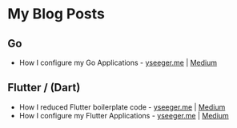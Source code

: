 # My Blog Posts

## Go
- How I configure my Go Applications - [yseeger.me](https://yseeger.me/blog/how-i-configure-my-go-applications/) | [Medium](https://yksgr.medium.com/configure-go-application-62c0369888bb)

## Flutter / (Dart)
- How I reduced Flutter boilerplate code - [yseeger.me](https://yseeger.me/blog/how-i-reduced-flutter-boilerplate-code/) | [Medium](https://yksgr.medium.com/how-i-reduced-flutter-boilerplate-code-c51b8a8aed47)
- How I configure my Flutter Applications - [yseeger.me](https://yseeger.me/blog/how-i-configure-my-flutter-applications/) | [Medium](https://yksgr.medium.com/how-i-configure-my-flutter-applications-f4ec9f0c7476)

